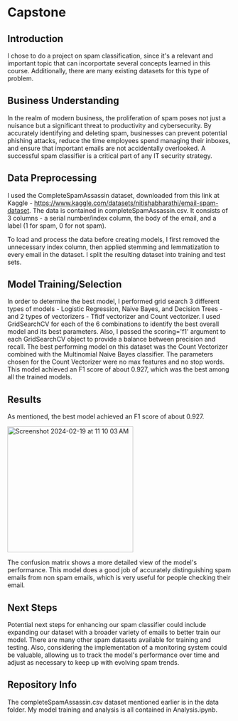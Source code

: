 # Capstone

## Introduction
I chose to do a project on spam classification, since it's a relevant and important topic that can incorportate several concepts learned in this course. Additionally, there are many existing datasets for this type of problem.

## Business Understanding
In the realm of modern business, the proliferation of spam poses not just a nuisance but a significant threat to productivity and cybersecurity. By accurately identifying and deleting spam, businesses can prevent potential phishing attacks, reduce the time employees spend managing their inboxes, and ensure that important emails are not accidentally overlooked. A successful spam classifier is a critical part of any IT security strategy.

## Data Preprocessing
I used the CompleteSpamAssassin dataset, downloaded from this link at Kaggle - https://www.kaggle.com/datasets/nitishabharathi/email-spam-dataset. The data is contained in completeSpamAssassin.csv. It consists of 3 columns - a serial number/index column, the body of the email, and a label (1 for spam, 0 for not spam).

To load and process the data before creating models, I first removed the unnecessary index column, then applied stemming and lemmatization to every email in the dataset. I split the resulting dataset into training and test sets. 

## Model Training/Selection
In order to determine the best model, I performed grid search 3 different types of models - Logistic Regression, Naive Bayes, and Decision Trees - and 2 types of vectorizers - Tfidf vectorizer and Count vectorizer. I used GridSearchCV for each of the 6 combinations to identify the best overall model and its best parameters. Also, I passed the scoring='f1' argument to each GridSearchCV object to provide a balance between precision and recall. The best performing model on this dataset was the Count Vectorizer combined with the Multinomial Naive Bayes classifier. The parameters chosen for the Count Vectorizer were no max features and no stop words. This model achieved an F1 score of about 0.927, which was the best among all the trained models. 

## Results
As mentioned, the best model achieved an F1 score of about 0.927. 

<img width="283" alt="Screenshot 2024-02-19 at 11 10 03 AM" src="https://github.com/benroth8/Capstone/assets/37677064/7bcc7466-bb40-4629-83c9-d9c0dd31c347">

The confusion matrix shows a more detailed view of the model's performance. This model does a good job of accurately distinguishing spam emails from non spam emails, which is very useful for people checking their email.

## Next Steps
Potential next steps for enhancing our spam classifier could include expanding our dataset with a broader variety of emails to better train our model. There are many other spam datasets available for training and testing. Also, considering the implementation of a monitoring system could be valuable, allowing us to track the model's performance over time and adjust as necessary to keep up with evolving spam trends. 

## Repository Info
The completeSpamAssassin.csv dataset mentioned earlier is in the data folder. My model training and analysis is all contained in Analysis.ipynb. 
